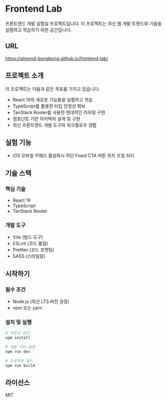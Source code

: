 # Frontend Lab

프론트엔드 개발 실험실 프로젝트입니다. 이 프로젝트는 최신 웹 개발 트렌드와 기술을 실험하고 학습하기 위한 공간입니다.

## URL

https://almond-bongbong.github.io/frontend-lab/

## 프로젝트 소개

이 프로젝트는 다음과 같은 목표를 가지고 있습니다:

- React 19의 새로운 기능들을 실험하고 학습
- TypeScript를 활용한 타입 안정성 확보
- TanStack Router를 사용한 현대적인 라우팅 구현
- 컴포넌트 기반 아키텍처 설계 및 구현
- 최신 프론트엔드 개발 도구와 워크플로우 경험

## 실험 기능

- iOS 모바일 키패드 활성화시 하단 Fixed CTA 버튼 위치 조정 처리


## 기술 스택

### 핵심 기술

- React 19
- TypeScript
- TanStack Router

### 개발 도구

- Vite (빌드 도구)
- ESLint (코드 품질)
- Prettier (코드 포맷팅)
- SASS (스타일링)

## 시작하기

### 필수 조건

- Node.js (최신 LTS 버전 권장)
- npm 또는 yarn

### 설치 및 실행

```bash
# 의존성 설치
npm install

# 개발 서버 실행
npm run dev

# 프로덕션 빌드
npm run build
```

## 라이선스

MIT
